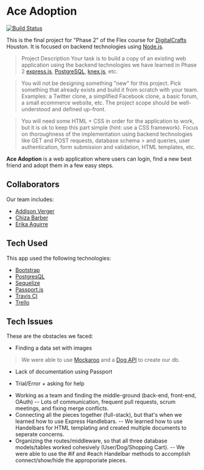 # Ace Adoption

[![Build Status](https://travis-ci.com/ace-adoption/ace.svg?branch=master)](https://travis-ci.com/ace-adoption/ace)

This is the final project for "Phase 2" of the Flex course for [DigitalCrafts](https://www.digitalcrafts.com/) Houston. It is focused on backend technologies using [Node.js](https://nodejs.org/).

> Project Description
> Your task is to build a copy of an existing web application using the backend technologies we have learned in Phase 2  [express.js](https://expressjs.com/), [PostgreSQL](https://www.postgresql.org/), [knex.js](https://knexjs.org/), etc.

> You will not be designing something "new" for this project. Pick something that already exists and build it from scratch  with your team. Examples: a Twitter clone, a simplified Facebook clone, a basic forum, a small ecommerce website, etc. The  project scope should be well-understood and defined up-front.

> You will need some HTML + CSS in order for the application to work, but it is ok to keep this part simple (hint: use a CSS  framework). Focus on thoroughness of the implementation using backend technologies like GET and POST requests, database schema > and queries, user authentication, form submission and validation, HTML templates, etc.

__Ace Adoption__ is a web application where users can login, find a new best friend and adopt them in a few easy steps.  

## Collaborators
Our team includes:
* [Addison Verger](https://github.com/addisonverger)
* [Chiza Barber](https://github.com/schizaetrix)
* [Erika Aguirre](https://github.com/zenerika)

## Tech Used
This app used the following technologies:
* [Bootstrap](https://getbootstrap.com/)
* [PostgresQL](https://www.postgresql.org/)
* [Sequelize](http://docs.sequelizejs.com/)
* [Passport.js](http://www.passportjs.org/)
* [Travis CI](https://travis-ci.org/)
* [Trello](https://trello.com/b/adAfzpO1/ace)

## Tech Issues
These are the obstacles we faced:
* Finding a data set with images
> We were able to use [Mockaroo](https://www.mockaroo.com/) and a [Dog API](https://dog.ceo/dog-api/) to create our db.
* Lack of documentation using Passport
- Trial/Error + asking for help
* Working as a team and finding the middle-ground (back-end, front-end, OAuth)
    -- Lots of communication, frequent pull requests, scrum meetings, and fixing merge conflicts.
* Connecting all the pieces together (full-stack), but that's when we learned how to use Express Handlebars.
    -- We learned how to use Handelbars for HTML templating and created multiple documents to seperate concerns. 
* Organizing the routes/middleware, so that all three database models/tables worked cohesively (User/Dog/Shopping Cart).
    -- We were able to use the #if and #each Handelbar methods to accomplish connect/show/hide the approporiate pieces.

